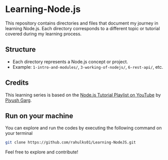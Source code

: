 # Learning-Node.js

This repository contains directories and files that document my journey in learning Node.js. Each directory corresponds to a different topic or tutorial covered during my learning process.

## Structure

- Each directory represents a Node.js concept or project.
- Example: `1-intro-and-modules/`, `3-working-of-nodejs/`, `6-rest-api/`, etc.

## Credits

This learning series is based on the [Node.js Tutorial Playlist on YouTube](https://www.youtube.com/playlist?list=PLinedj3B30sDby4Al-i13hQJGQoRQDfPo) by [Piyush Garg](https://www.youtube.com/@piyushgargdev).

## Run on your machine
You can explore and run the codes by executing the following command on your terminal
```bash
git clone https://github.com/rahulks01/Learning-NodeJS.git
```
Feel free to explore and contribute!
